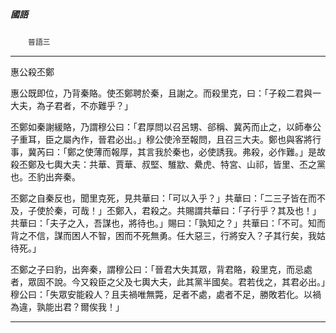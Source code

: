 

##### 國語
　　`晉語三`

* * *

惠公殺丕鄭

惠公既即位，乃背秦賂。使丕鄭聘於秦，且謝之。而殺里克，曰：「子殺二君與一大夫，為子君者，不亦難乎？」

丕鄭如秦謝緩賂，乃謂穆公曰：「君厚問以召呂甥、郤稱、冀芮而止之，以師奉公子重耳，臣之屬內作，晉君必出。」穆公使泠至報問，且召三大夫。鄭也與客將行事，冀芮曰：「鄭之使薄而報厚，其言我於秦也，必使誘我。弗殺，必作難。」是故殺丕鄭及七輿大夫：共華、賈華、叔堅、騅歂、纍虎、特宮、山祁，皆里、丕之黨也。丕豹出奔秦。

丕鄭之自秦反也，聞里克死，見共華曰：「可以入乎？」共華曰：「二三子皆在而不及，子使於秦，可哉！」丕鄭入，君殺之。共賜謂共華曰：「子行乎？其及也！」共華曰：「夫子之入，吾謀也，將待也。」賜曰：「孰知之？」共華曰：「不可。知而背之不信，謀而困人不智，困而不死無勇。任大惡三，行將安入？子其行矣，我姑待死。」

丕鄭之子曰豹，出奔秦，謂穆公曰：「晉君大失其眾，背君賂，殺里克，而忌處者，眾固不說。今又殺臣之父及七輿大夫，此其黨半國矣。君若伐之，其君必出。」穆公曰：「失眾安能殺人？且夫禍唯無斃，足者不處，處者不足，勝敗若化。以禍為違，孰能出君？爾俟我！」

* * *

